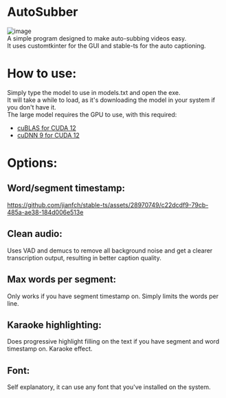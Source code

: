 # AutoSubber
![image](https://github.com/user-attachments/assets/f4082bc6-728d-4be9-b62e-1c9d6ee74b1b)\
A simple program designed to make auto-subbing videos easy.\
It uses customtkinter for the GUI and stable-ts for the auto captioning.
# How to use:
Simply type the model to use in models.txt and open the exe.\
It will take a while to load, as it's downloading the model in your system if you don't have it.\
The large model requires the GPU to use, with this required:
* [cuBLAS for CUDA 12](https://developer.nvidia.com/cublas)
* [cuDNN 9 for CUDA 12](https://developer.nvidia.com/cudnn)
# Options:
## Word/segment timestamp:

https://github.com/jianfch/stable-ts/assets/28970749/c22dcdf9-79cb-485a-ae38-184d006e513e

## Clean audio:
Uses VAD and demucs to remove all background noise and get a clearer transcription output, resulting in better caption quality.

## Max words per segment:
Only works if you have segment timestamp on. Simply limits the words per line.

## Karaoke highlighting:
Does progressive highlight filling on the text if you have segment and word timestamp on. Karaoke effect.
## Font:
Self explanatory, it can use any font that you've installed on the system.


